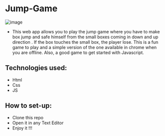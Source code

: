 # Jump-Game
![image](https://user-images.githubusercontent.com/64858573/124364202-8bc5d700-dc5d-11eb-94df-5aa4311c1a63.png)

* This web app allows you to play the jump game where you have to make box jump and safe himself from the small boxes coming in down and up direction . If the box touches the small box, the player lose. This is a fun game to play and a simple version of the one available in chrome when you are offline. Also, a good game to get started with Javascript.

## Technologies used:
* Html
* Css
* JS
## How to set-up:
* Clone this repo
* Open it in any Text Editor 
* Enjoy it !!!
